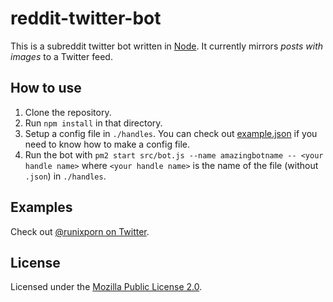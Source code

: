# reddit-twitter-bot

This is a subreddit twitter bot written in [Node](https://nodejs.org). It currently mirrors _posts with images_ to a Twitter feed.

## How to use
1. Clone the repository.
2. Run `npm install` in that directory.
3. Setup a config file in `./handles`. You can check out [example.json](/handles/example.json) if you need to know how to make a config file.
4. Run the bot with `pm2 start src/bot.js --name amazingbotname -- <your handle name>` where `<your handle name>` is the name of the file (without `.json`) in `./handles`.

## Examples
Check out [@runixporn on Twitter](https://twitter.com/runixporn).

## License
Licensed under the [Mozilla Public License 2.0](LICENSE.md).
